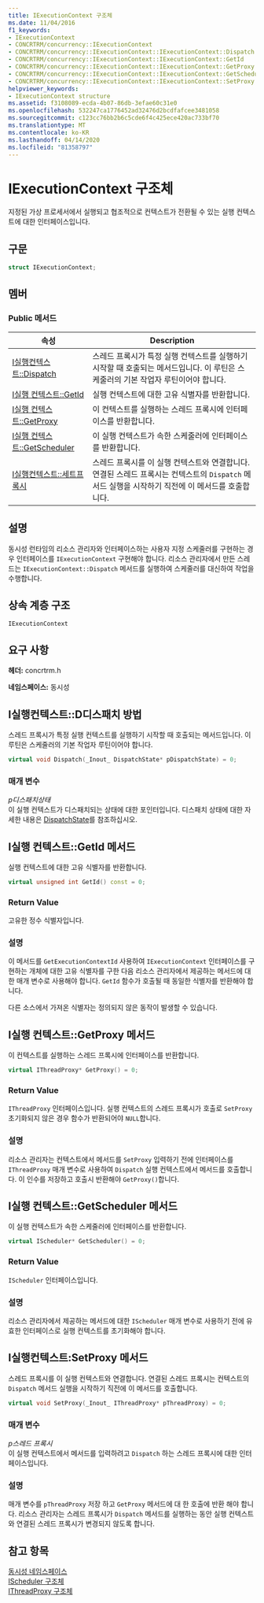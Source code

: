 ```yaml
---
title: IExecutionContext 구조체
ms.date: 11/04/2016
f1_keywords:
- IExecutionContext
- CONCRTRM/concurrency::IExecutionContext
- CONCRTRM/concurrency::IExecutionContext::IExecutionContext::Dispatch
- CONCRTRM/concurrency::IExecutionContext::IExecutionContext::GetId
- CONCRTRM/concurrency::IExecutionContext::IExecutionContext::GetProxy
- CONCRTRM/concurrency::IExecutionContext::IExecutionContext::GetScheduler
- CONCRTRM/concurrency::IExecutionContext::IExecutionContext::SetProxy
helpviewer_keywords:
- IExecutionContext structure
ms.assetid: f3108089-ecda-4b07-86db-3efae60c31e0
ms.openlocfilehash: 532247ca1776452ad32476d2bcdfafcee3481058
ms.sourcegitcommit: c123cc76bb2b6c5cde6f4c425ece420ac733bf70
ms.translationtype: MT
ms.contentlocale: ko-KR
ms.lasthandoff: 04/14/2020
ms.locfileid: "81358797"
---
```

# <a name="iexecutioncontext-structure"></a>IExecutionContext 구조체

지정된 가상 프로세서에서 실행되고 협조적으로 컨텍스트가 전환될 수 있는 실행 컨텍스트에 대한 인터페이스입니다.

## <a name="syntax"></a>구문

```cpp
struct IExecutionContext;
```

## <a name="members"></a>멤버

### <a name="public-methods"></a>Public 메서드

|속성|Description|
|----------|-----------------|
|[I실행컨텍스트::Dispatch](#dispatch)|스레드 프록시가 특정 실행 컨텍스트를 실행하기 시작할 때 호출되는 메서드입니다. 이 루틴은 스케줄러의 기본 작업자 루틴이어야 합니다.|
|[I실행 컨텍스트::GetId](#getid)|실행 컨텍스트에 대한 고유 식별자를 반환합니다.|
|[I실행 컨텍스트::GetProxy](#getproxy)|이 컨텍스트를 실행하는 스레드 프록시에 인터페이스를 반환합니다.|
|[I실행 컨텍스트::GetScheduler](#getscheduler)|이 실행 컨텍스트가 속한 스케줄러에 인터페이스를 반환합니다.|
|[I실행컨텍스트::세트프록시](#setproxy)|스레드 프록시를 이 실행 컨텍스트와 연결합니다. 연결된 스레드 프록시는 컨텍스트의 `Dispatch` 메서드 실행을 시작하기 직전에 이 메서드를 호출합니다.|

## <a name="remarks"></a>설명

동시성 런타임의 리소스 관리자와 인터페이스하는 사용자 지정 스케줄러를 구현하는 경우 인터페이스를 `IExecutionContext` 구현해야 합니다. 리소스 관리자에서 만든 스레드는 `IExecutionContext::Dispatch` 메서드를 실행하여 스케줄러를 대신하여 작업을 수행합니다.

## <a name="inheritance-hierarchy"></a>상속 계층 구조

`IExecutionContext`

## <a name="requirements"></a>요구 사항

**헤더:** concrtrm.h

**네임스페이스:** 동시성

## <a name="iexecutioncontextdispatch-method"></a><a name="dispatch"></a>I실행컨텍스트::D디스패치 방법

스레드 프록시가 특정 실행 컨텍스트를 실행하기 시작할 때 호출되는 메서드입니다. 이 루틴은 스케줄러의 기본 작업자 루틴이어야 합니다.

```cpp
virtual void Dispatch(_Inout_ DispatchState* pDispatchState) = 0;
```

### <a name="parameters"></a>매개 변수

*p디스패치상태*<br/>
이 실행 컨텍스트가 디스패치되는 상태에 대한 포인터입니다. 디스패치 상태에 대한 자세한 내용은 [DispatchState](dispatchstate-structure.md)를 참조하십시오.

## <a name="iexecutioncontextgetid-method"></a><a name="getid"></a>I실행 컨텍스트::GetId 메서드

실행 컨텍스트에 대한 고유 식별자를 반환합니다.

```cpp
virtual unsigned int GetId() const = 0;
```

### <a name="return-value"></a>Return Value

고유한 정수 식별자입니다.

### <a name="remarks"></a>설명

이 메서드를 `GetExecutionContextId` 사용하여 `IExecutionContext` 인터페이스를 구현하는 개체에 대한 고유 식별자를 구한 다음 리소스 관리자에서 제공하는 메서드에 대한 매개 변수로 사용해야 합니다. `GetId` 함수가 호출될 때 동일한 식별자를 반환해야 합니다.

다른 소스에서 가져온 식별자는 정의되지 않은 동작이 발생할 수 있습니다.

## <a name="iexecutioncontextgetproxy-method"></a><a name="getproxy"></a>I실행 컨텍스트::GetProxy 메서드

이 컨텍스트를 실행하는 스레드 프록시에 인터페이스를 반환합니다.

```cpp
virtual IThreadProxy* GetProxy() = 0;
```

### <a name="return-value"></a>Return Value

`IThreadProxy` 인터페이스입니다. 실행 컨텍스트의 스레드 프록시가 호출로 `SetProxy`초기화되지 않은 경우 함수가 반환되어야 `NULL`합니다.

### <a name="remarks"></a>설명

리소스 관리자는 컨텍스트에서 메서드를 `SetProxy` 입력하기 전에 인터페이스를 `IThreadProxy` 매개 변수로 사용하여 `Dispatch` 실행 컨텍스트에서 메서드를 호출합니다. 이 인수를 저장하고 호출시 반환해야 `GetProxy()`합니다.

## <a name="iexecutioncontextgetscheduler-method"></a><a name="getscheduler"></a>I실행 컨텍스트::GetScheduler 메서드

이 실행 컨텍스트가 속한 스케줄러에 인터페이스를 반환합니다.

```cpp
virtual IScheduler* GetScheduler() = 0;
```

### <a name="return-value"></a>Return Value

`IScheduler` 인터페이스입니다.

### <a name="remarks"></a>설명

리소스 관리자에서 제공하는 메서드에 대한 `IScheduler` 매개 변수로 사용하기 전에 유효한 인터페이스로 실행 컨텍스트를 초기화해야 합니다.

## <a name="iexecutioncontextsetproxy-method"></a><a name="setproxy"></a>I실행컨텍스트:SetProxy 메서드

스레드 프록시를 이 실행 컨텍스트와 연결합니다. 연결된 스레드 프록시는 컨텍스트의 `Dispatch` 메서드 실행을 시작하기 직전에 이 메서드를 호출합니다.

```cpp
virtual void SetProxy(_Inout_ IThreadProxy* pThreadProxy) = 0;
```

### <a name="parameters"></a>매개 변수

*p스레드 프록시*<br/>
이 실행 컨텍스트에서 메서드를 입력하려고 `Dispatch` 하는 스레드 프록시에 대한 인터페이스입니다.

### <a name="remarks"></a>설명

매개 변수를 `pThreadProxy` 저장 하고 `GetProxy` 메서드에 대 한 호출에 반환 해야 합니다. 리소스 관리자는 스레드 프록시가 `Dispatch` 메서드를 실행하는 동안 실행 컨텍스트와 연결된 스레드 프록시가 변경되지 않도록 합니다.

## <a name="see-also"></a>참고 항목

[동시성 네임스페이스](concurrency-namespace.md)<br/>
[IScheduler 구조체](ischeduler-structure.md)<br/>
[IThreadProxy 구조체](ithreadproxy-structure.md)
